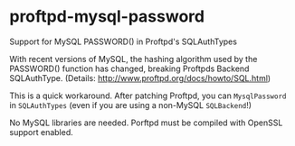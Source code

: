 # proftpd-mysql-password
Support for MySQL PASSWORD() in Proftpd's SQLAuthTypes

With recent versions of MySQL, the hashing algorithm used by the PASSWORD() function has changed, breaking Proftpds Backend SQLAuthType. (Details: http://www.proftpd.org/docs/howto/SQL.html)

This is a quick workaround. After patching Proftpd, you can `MysqlPassword` in `SQLAuthTypes` (even if you are using a non-MySQL `SQLBackend`!)

No MySQL libraries are needed. Porftpd must be compiled with OpenSSL support enabled.
